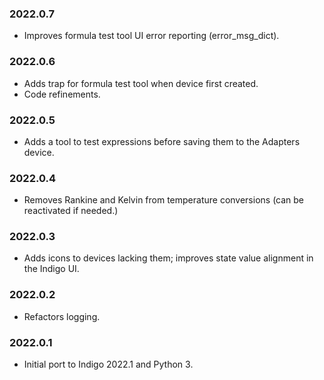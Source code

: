 ### 2022.0.7
- Improves formula test tool UI error reporting (error_msg_dict).

### 2022.0.6
- Adds trap for formula test tool when device first created.
- Code refinements.

### 2022.0.5
- Adds a tool to test expressions before saving them to the Adapters device.

### 2022.0.4
- Removes Rankine and Kelvin from temperature conversions (can be reactivated if needed.)

### 2022.0.3
- Adds icons to devices lacking them; improves state value alignment in the Indigo UI.
 
### 2022.0.2
- Refactors logging.

### 2022.0.1
- Initial port to Indigo 2022.1 and Python 3.
